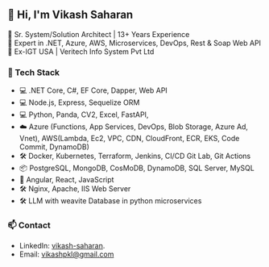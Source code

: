 ## 👋 Hi, I'm Vikash Saharan  
🔹 Sr. System/Solution Architect | 13+ Years Experience  
🔹 Expert in .NET, Azure, AWS, Microservices, DevOps, Rest & Soap  Web API
🔹 Ex-IGT USA | Veritech Info System Pvt Ltd  

### 🚀 Tech Stack
- 💻 .NET Core, C#, EF Core, Dapper, Web API
- 💻  Node.js, Express, Sequelize ORM
- 💻  Python, Panda, CV2, Excel,  FastAPI, 
- ☁️ Azure (Functions, App Services, DevOps, Blob Storage, Azure Ad, Vnet), AWS(Lambda, Ec2, VPC, CDN, CloudFront, ECR, EKS, Code Commit, DynamoDB)
- 🛠️ Docker, Kubernetes, Terraform, Jenkins, CI/CD Git Lab, Git Actions
- 📦 PostgreSQL, MongoDB, CosMoDB, DynamoDB, SQL Server, MySQL
- 🔧 Angular, React, JavaScript
- 🛠️ Nginx, Apache, IIS Web Server
- 🛠️ LLM with weavite Database in python microservices

### 📫 Contact
- LinkedIn: [vikash-saharan](https://linkedin.com/in/vikash-saharan). 
- Email: vikashpkl@gmail.com 


